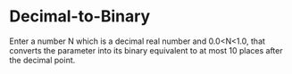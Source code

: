 # Decimal-to-Binary
Enter a number N which is a decimal real number and 0.0<N<1.0,
that converts the parameter into its binary equivalent to at most 10 places after the decimal point. 
